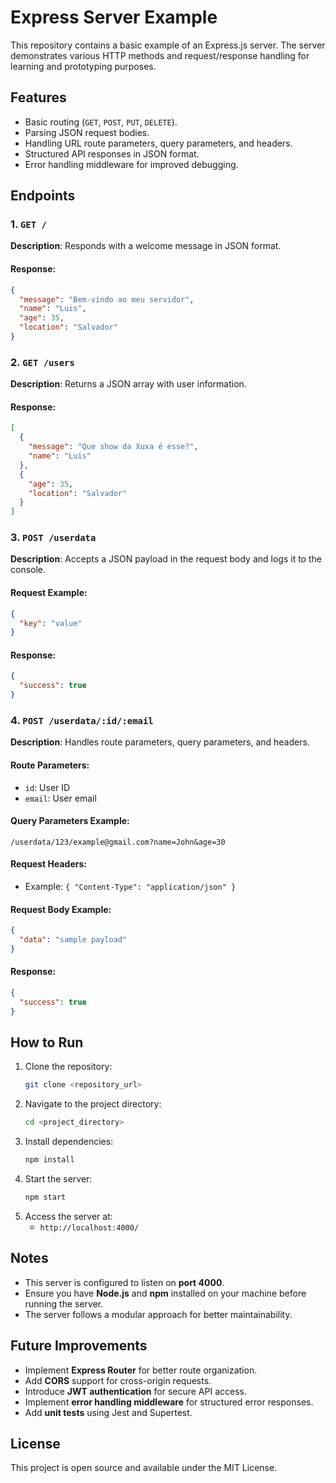 # Express Server Example

This repository contains a basic example of an Express.js server. The server demonstrates various HTTP methods and request/response handling for learning and prototyping purposes.

## Features

- Basic routing (`GET`, `POST`, `PUT`, `DELETE`).
- Parsing JSON request bodies.
- Handling URL route parameters, query parameters, and headers.
- Structured API responses in JSON format.
- Error handling middleware for improved debugging.

## Endpoints

### 1. `GET /`

**Description**: Responds with a welcome message in JSON format.

#### Response:

```json
{
  "message": "Bem-vindo ao meu servidor",
  "name": "Luis",
  "age": 35,
  "location": "Salvador"
}
```

### 2. `GET /users`

**Description**: Returns a JSON array with user information.

#### Response:

```json
[
  {
    "message": "Que show da Xuxa é esse?",
    "name": "Luis"
  },
  {
    "age": 35,
    "location": "Salvador"
  }
]
```

### 3. `POST /userdata`

**Description**: Accepts a JSON payload in the request body and logs it to the console.

#### Request Example:

```json
{
  "key": "value"
}
```

#### Response:

```json
{
  "success": true
}
```

### 4. `POST /userdata/:id/:email`

**Description**: Handles route parameters, query parameters, and headers.

#### Route Parameters:

- `id`: User ID
- `email`: User email

#### Query Parameters Example:

`/userdata/123/example@gmail.com?name=John&age=30`

#### Request Headers:

- Example: `{ "Content-Type": "application/json" }`

#### Request Body Example:

```json
{
  "data": "sample payload"
}
```

#### Response:

```json
{
  "success": true
}
```

## How to Run

1. Clone the repository:
   ```bash
   git clone <repository_url>
   ```
2. Navigate to the project directory:
   ```bash
   cd <project_directory>
   ```
3. Install dependencies:
   ```bash
   npm install
   ```
4. Start the server:
   ```bash
   npm start
   ```
5. Access the server at:
   - `http://localhost:4000/`

## Notes

- This server is configured to listen on **port 4000**.
- Ensure you have **Node.js** and **npm** installed on your machine before running the server.
- The server follows a modular approach for better maintainability.

## Future Improvements

- Implement **Express Router** for better route organization.
- Add **CORS** support for cross-origin requests.
- Introduce **JWT authentication** for secure API access.
- Implement **error handling middleware** for structured error responses.
- Add **unit tests** using Jest and Supertest.

## License

This project is open source and available under the MIT License.
